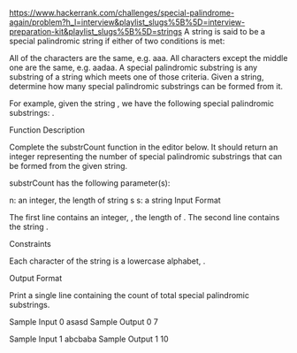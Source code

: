 https://www.hackerrank.com/challenges/special-palindrome-again/problem?h_l=interview&playlist_slugs%5B%5D=interview-preparation-kit&playlist_slugs%5B%5D=strings
A string is said to be a special palindromic string if either of two conditions is met:

All of the characters are the same, e.g. aaa.
All characters except the middle one are the same, e.g. aadaa.
A special palindromic substring is any substring of a string which meets one of those criteria. Given a string, determine how many special palindromic substrings can be formed from it.

For example, given the string , we have the following special palindromic substrings: .

Function Description

Complete the substrCount function in the editor below. It should return an integer representing the number of special palindromic substrings that can be formed from the given string.

substrCount has the following parameter(s):

n: an integer, the length of string s
s: a string
Input Format

The first line contains an integer, , the length of . 
The second line contains the string .

Constraints

 
Each character of the string is a lowercase alphabet, .

Output Format

Print a single line containing the count of total special palindromic substrings.


Sample Input 0
asasd
Sample Output 0
7 

Sample Input 1
abcbaba
Sample Output 1
10


